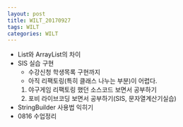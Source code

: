 ```yaml
---
layout: post
title: WILT_20170927
tags: WILT
categories: WILT
---
```


- List와 ArrayList의 차이
- SIS 실습 구현
  - 수강신청 학생목록 구현까지
  - 아직 리팩토링(특히 클래스 나누는 부분)이 어렵다.
  1. 야구게임 리팩토링 했던 소스코드 보면서 공부하기
  2. 포비 라이브코딩 보면서 공부하기(SIS, 문자열계산기실습)
- StringBuilder 사용법 익히기
- 0816 수업정리
